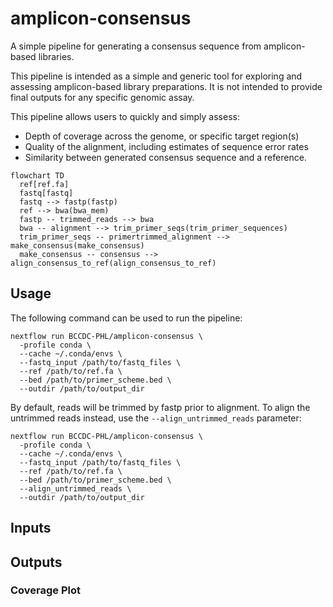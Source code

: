 # amplicon-consensus

A simple pipeline for generating a consensus sequence from amplicon-based libraries.

This pipeline is intended as a simple and generic tool for exploring and assessing amplicon-based library preparations. It is not intended to provide final outputs for any specific genomic assay.

This pipeline allows users to quickly and simply assess:

- Depth of coverage across the genome, or specific target region(s)
- Quality of the alignment, including estimates of sequence error rates
- Similarity between generated consensus sequence and a reference.

```mermaid
flowchart TD
  ref[ref.fa]
  fastq[fastq]
  fastq --> fastp(fastp)
  ref --> bwa(bwa_mem)
  fastp -- trimmed_reads --> bwa
  bwa -- alignment --> trim_primer_seqs(trim_primer_sequences)
  trim_primer_seqs -- primertrimmed_alignment --> make_consensus(make_consensus)
  make_consensus -- consensus --> align_consensus_to_ref(align_consensus_to_ref)
```

## Usage

The following command can be used to run the pipeline:

```
nextflow run BCCDC-PHL/amplicon-consensus \
  -profile conda \
  --cache ~/.conda/envs \
  --fastq_input /path/to/fastq_files \
  --ref /path/to/ref.fa \
  --bed /path/to/primer_scheme.bed \
  --outdir /path/to/output_dir
```

By default, reads will be trimmed by fastp prior to alignment. To align the untrimmed reads instead, use the `--align_untrimmed_reads` parameter:

```
nextflow run BCCDC-PHL/amplicon-consensus \
  -profile conda \
  --cache ~/.conda/envs \
  --fastq_input /path/to/fastq_files \
  --ref /path/to/ref.fa \
  --bed /path/to/primer_scheme.bed \
  --align_untrimmed_reads \
  --outdir /path/to/output_dir
```


## Inputs


## Outputs

### Coverage Plot
